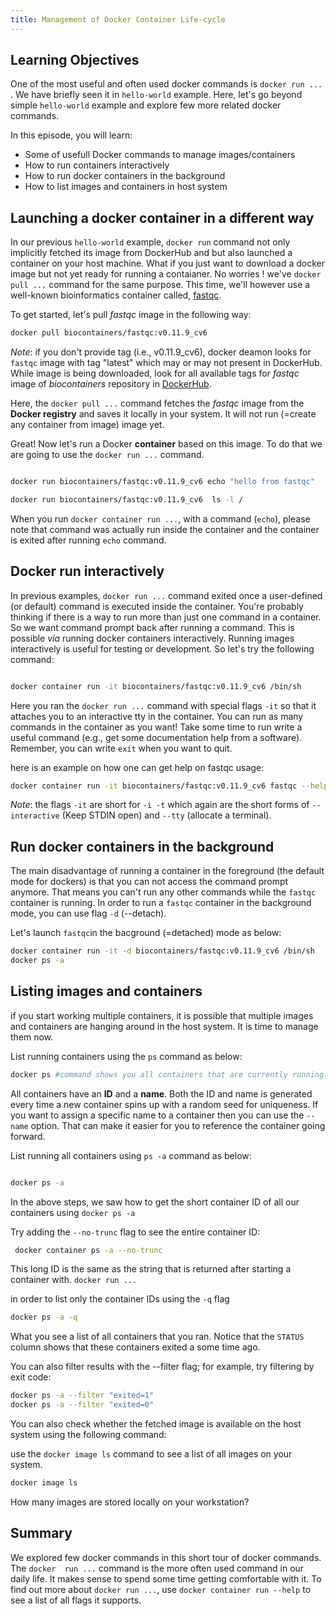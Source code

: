```yaml
---
title: Management of Docker Container Life-cycle
---
```

## Learning Objectives
One of the most useful and often used docker commands is `docker run ...` . We have briefly seen it in `hello-world` example. Here, let's go beyond simple `hello-world` example and explore few more related docker commands.

In this episode, you will learn: 
- Some of usefull Docker commands to manage images/containers
- How to run containers interactively
- How to run docker containers in the background
- How to list images and containers in host system

## Launching a docker container in a different way

In our previous `hello-world` example, `docker run` command not only implicitly fetched its image from DockerHub and but also launched a container on your host machine. What if you just want to download a docker image but not yet ready for running a contaianer. No worries ! we've `docker pull ...` command for the same purpose. This time, we'll however  use a well-known bioinformatics container called, [fastqc](https://hub.docker.com/r/biocontainers/fastqc).

To get started, let's pull *fastqc* image in the following way:

```bash
docker pull biocontainers/fastqc:v0.11.9_cv6
```
*Note*: if you don't provide tag (i.e., v0.11.9_cv6), docker deamon looks for `fastqc` image with tag "latest" which may or may not present in DockerHub. While image is being downloaded, look for all available tags for *fastqc* image of *biocontainers* repository in [DockerHub](https://hub.docker.com/).

Here, the `docker pull ...` command fetches the *fastqc* image from the **Docker registry** and saves it locally in your system. It will not run (=create any container from image) image yet.


Great! Now let's run a Docker **container** based on this image. To do that we are going to use the `docker run ...` command.

```bash

docker run biocontainers/fastqc:v0.11.9_cv6 echo "hello from fastqc"

docker run biocontainers/fastqc:v0.11.9_cv6  ls -l /

```
When you run `docker container run ...`, with a command (`echo`), please note that command was actually run inside the container and the container is exited after running `echo` command.


## Docker run interactively

In previous examples, `docker run ...` command exited once a user-defined (or default) command is executed inside the container. You're probably thinking if there is a way to run more than just one command in a container. So we want command prompt back after running a command. This is possible *via* running docker containers interactively. Running images interactively is useful for testing or development. So let's try the following command:

```bash

docker container run -it biocontainers/fastqc:v0.11.9_cv6 /bin/sh

```
Here you ran the  `docker run ...` command with special flags `-it` so that it attaches you to an interactive tty in the container. You can run as many commands in the container as you want! Take some time to run write a useful command (e.g., get some documentation help from a software). Remember, you can write `exit` when you want to quit.

here is an example on how one can get help on fastqc usage:

```bash
docker container run -it biocontainers/fastqc:v0.11.9_cv6 fastqc --help
```

*Note*: the flags `-it` are short for `-i -t` which again are the short forms of `--interactive` (Keep STDIN open) and  `--tty` (allocate a terminal).

## Run docker containers in the background

The main disadvantage of running a container in the foreground (the default mode for dockers) is that you can not access the command prompt anymore. That means you can't run any other commands while the `fastqc` container is running. In order to run a `fastqc` container in the background mode, you can use flag `-d` (--detach).

Let's launch `fastqc`in the bacground (=detached) mode as below:

```bash
docker container run -it -d biocontainers/fastqc:v0.11.9_cv6 /bin/sh
docker ps -a
````
## Listing images and containers

if you start working multiple containers, it is possible that multiple images and containers are hanging around in the host system. It is time to manage them now.

List running containers using the `ps` command as below:

```bash
docker ps #command shows you all containers that are currently running.
```
All containers have an **ID** and a **name**. Both the ID and name is generated every time a new container spins up with a random seed for uniqueness. If you want to assign a specific name to a container then you can use the `--name` option. That can make it easier for you to reference the container going forward.

List running all containers using `ps -a` command as below:

```bash

docker ps -a  

```
In the above steps, we saw how to get the short container ID of all our containers using `docker ps -a`

Try adding the `--no-trunc` flag to see the entire container ID:

```bash
 docker container ps -a --no-trunc
```
This long ID is the same as the string that is returned after starting a container with. `docker run ...`

in order to list only the container IDs using the `-q` flag

```bash
docker ps -a -q
```
What you see  a list of all containers that you ran. Notice that the `STATUS` column shows that these containers exited a some time ago.

You can also filter results with the --filter flag; for example, try filtering by exit code:
```bash
docker ps -a --filter "exited=1"
docker ps -a --filter "exited=0"

```

You can also check whether the fetched image is available on the host system using the following command:

use the `docker image ls` command to see a list of all images on your system.

```bash
docker image ls

```
How many images are stored locally on your workstation?

##  Summary

We explored few docker commands in this short tour of docker commands. The `docker  run ...` command is the more often used command in our daily life. It makes sense to spend some time getting comfortable with it. To find out more about `docker run ...`, use `docker container run --help` to see a list of all flags it supports.

